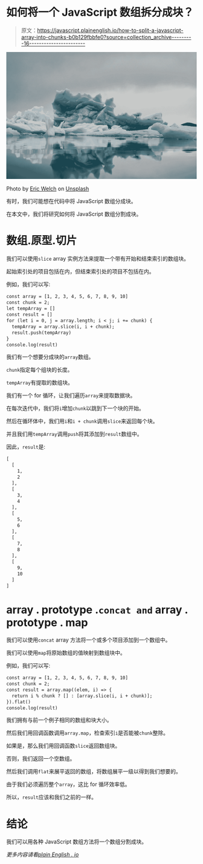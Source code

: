 # 如何将一个 JavaScript 数组拆分成块？

> 原文：<https://javascript.plainenglish.io/how-to-split-a-javascript-array-into-chunks-b0b129fbbfe0?source=collection_archive---------16----------------------->

![](img/8c6100b6db50c118ab6b8d3be222f454.png)

Photo by [Eric Welch](https://unsplash.com/@eric_welch?utm_source=medium&utm_medium=referral) on [Unsplash](https://unsplash.com?utm_source=medium&utm_medium=referral)

有时，我们可能想在代码中将 JavaScript 数组分成块。

在本文中，我们将研究如何将 JavaScript 数组分割成块。

# 数组.原型.切片

我们可以使用`slice` array 实例方法来提取一个带有开始和结束索引的数组块。

起始索引处的项目包括在内，但结束索引处的项目不包括在内。

例如，我们可以写:

```
const array = [1, 2, 3, 4, 5, 6, 7, 8, 9, 10]
const chunk = 2;
let tempArray = []
const result = []
for (let i = 0, j = array.length; i < j; i += chunk) {
  tempArray = array.slice(i, i + chunk);
  result.push(tempArray)
}
console.log(result)
```

我们有一个想要分成块的`array`数组。

`chunk`指定每个组块的长度。

`tempArray`有提取的数组块。

我们有一个 for 循环，让我们遍历`array`来提取数据块。

在每次迭代中，我们将`i`增加`chunk`以跳到下一个块的开始。

然后在循环体中，我们用`i`和`i + chunk`调用`slice`来返回每个块。

并且我们用`tempArray`调用`push`将其添加到`result`数组中。

因此，`result`是:

```
[
  [
    1,
    2
  ],
  [
    3,
    4
  ],
  [
    5,
    6
  ],
  [
    7,
    8
  ],
  [
    9,
    10
  ]
]
```

# array . prototype .`concat and` array . prototype . map

我们可以使用`concat` array 方法将一个或多个项目添加到一个数组中。

我们可以使用`map`将原始数组的值映射到数组块中。

例如，我们可以写:

```
const array = [1, 2, 3, 4, 5, 6, 7, 8, 9, 10]
const chunk = 2;
const result = array.map((elem, i) => {
  return i % chunk ? [] : [array.slice(i, i + chunk)];
}).flat()
console.log(result)
```

我们拥有与前一个例子相同的数组和块大小。

然后我们用回调函数调用`array.map`，检查索引`i`是否能被`chunk`整除。

如果是，那么我们用回调函数`slice`返回数组块。

否则，我们返回一个空数组。

然后我们调用`flat`来展平返回的数组，将数组展平一级以得到我们想要的。

由于我们必须遍历整个`array`，这比 for 循环效率低。

所以，`result`应该和我们之前的一样。

# 结论

我们可以用各种 JavaScript 数组方法将一个数组分割成块。

*更多内容请看*[*plain English . io*](http://plainenglish.io/)